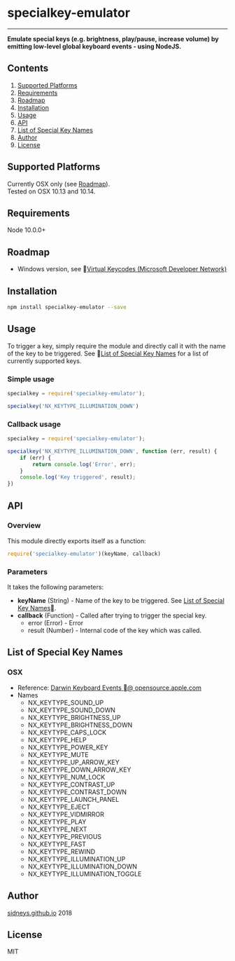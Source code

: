 ﻿# specialkey-emulator
___

**Emulate special keys (e.g. brightness, play/pause, increase volume) by emitting low-level global keyboard events - using NodeJS.**

Contents
----
1. [Supported Platforms](#supported-platforms)
1. [Requirements](#requirements)
1. [Roadmap](#roadmap) 
1. [Installation](#installation)
1. [Usage](#usage)
1. [API](#api) 
1. [List of Special Key Names](#list-of-special-key-names)
1. [Author](#author)
1. [License](#license)

<a name="supported-platforms"></a>Supported Platforms
----

Currently OSX only (see [Roadmap](#roadmap)).  
Tested on OSX 10.13 and 10.14.


<a name="requirements"></a>Requirements
----

Node 10.0.0+


<a name="roadmap"></a>Roadmap
----
 - Windows version, see [Virtual Keycodes (Microsoft Developer Network)](https://msdn.microsoft.com/en-us/library/windows/desktop/dd375731.aspx)


<a name="installation"></a>Installation
----

```sh
npm install specialkey-emulator --save
```


<a name="usage"></a>Usage
----

To trigger a key, simply require the module and directly call it with the name of the key to be triggered. See [List of Special Key Names](#list-of-special-key-names) for a list of currently supported keys.


### Simple usage

```javascript
specialkey = require('specialkey-emulator');

specialkey('NX_KEYTYPE_ILLUMINATION_DOWN')
```

### Callback usage

```javascript
specialkey = require('specialkey-emulator');

specialkey('NX_KEYTYPE_ILLUMINATION_DOWN', function (err, result) {
    if (err) {
        return console.log('Error', err);
    }
    console.log('Key triggered', result);
})
```

<a name="api"></a>API
----

### Overview
This module directly exports itself as a function:

```javascript
require('specialkey-emulator')(keyName, callback)
```

### Parameters
It takes the following parameters:

- **keyName** (String) - Name of the key to be triggered. See [List of Special Key Names](#list-of-special-key-names).
- **callback** (Function) - Called after trying to trigger the special key.
  - error (Error) - Error
  - result (Number) - Internal code of the key which was called.

<a name="list-of-special-key-names"></a>List of Special Key Names
----

### OSX
- Reference: [Darwin Keyboard Events @ opensource.apple.com](http://www.opensource.apple.com/source/IOHIDFamily/IOHIDFamily-86.1/IOHIDSystem/IOKit/hidsystem/ev_keymap.h)
- Names	
	- NX\_KEYTYPE\_SOUND\_UP 
	- NX\_KEYTYPE\_SOUND\_DOWN 
	- NX\_KEYTYPE\_BRIGHTNESS\_UP 
	- NX\_KEYTYPE\_BRIGHTNESS\_DOWN 
	- NX\_KEYTYPE\_CAPS\_LOCK 
	- NX\_KEYTYPE\_HELP 
	- NX\_KEYTYPE\_POWER\_KEY 
	- NX\_KEYTYPE\_MUTE 
	- NX\_KEYTYPE\_UP\_ARROW\_KEY 
	- NX\_KEYTYPE\_DOWN\_ARROW\_KEY 
	- NX\_KEYTYPE\_NUM\_LOCK 
	- NX\_KEYTYPE\_CONTRAST\_UP 
	- NX\_KEYTYPE\_CONTRAST\_DOWN 
	- NX\_KEYTYPE\_LAUNCH\_PANEL 
	- NX\_KEYTYPE\_EJECT 
	- NX\_KEYTYPE\_VIDMIRROR 
	- NX\_KEYTYPE\_PLAY 
	- NX\_KEYTYPE\_NEXT 
	- NX\_KEYTYPE\_PREVIOUS 
	- NX\_KEYTYPE\_FAST 
	- NX\_KEYTYPE\_REWIND 
	- NX\_KEYTYPE\_ILLUMINATION\_UP 
	- NX\_KEYTYPE\_ILLUMINATION\_DOWN 
	- NX\_KEYTYPE\_ILLUMINATION\_TOGGLE


<a name="author"></a>Author
----
[sidneys.github.io](http://sidneys.github.io) 2018


<a name="license"></a>License
----

MIT
